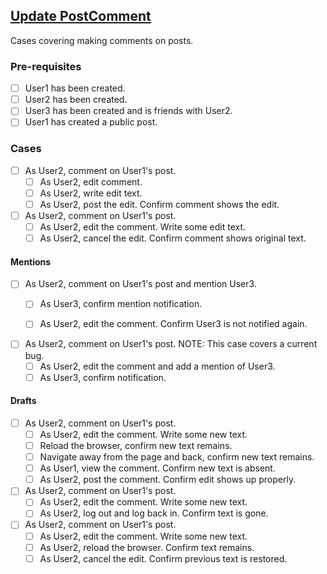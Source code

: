 ## [Update PostComment](documentation/testing/test-cases/PostComment/delete.md)

Cases covering making comments on posts.

### Pre-requisites

- [ ] User1 has been created.
- [ ] User2 has been created.
- [ ] User3 has been created and is friends with User2.
- [ ] User1 has created a public post.

### Cases

- [ ] As User2, comment on User1's post.
    - [ ] As User2, edit comment.
    - [ ] As User2, write edit text.
    - [ ] As User2, post the edit. Confirm comment shows the edit.

- [ ] As User2, comment on User1's post.
    - [ ] As User2, edit the comment.  Write some edit text.
    - [ ] As User2, cancel the edit.  Confirm comment shows original text.

#### Mentions

- [ ] As User2, comment on User1's post and mention User3.
    - [ ] As User3, confirm mention notification.
    - [ ] As User2, edit the comment.  Confirm User3 is not notified again.


- [ ] As User2, comment on User1's post. NOTE: This case covers a current bug.
    - [ ] As User2, edit the comment and add a mention of User3.
    - [ ] As User3, confirm notification.

#### Drafts

- [ ] As User2, comment on User1's post.
    - [ ] As User2, edit the comment.  Write some new text.
    - [ ] Reload the browser, confirm new text remains.
    - [ ] Navigate away from the page and back, confirm new text remains.
    - [ ] As User1, view the comment.  Confirm new text is absent.
    - [ ] As User2, post the comment.  Confirm edit shows up properly.

- [ ] As User2, comment on User1's post.
    - [ ] As User2, edit the comment.  Write some new text.
    - [ ] As User2, log out and log back in.  Confirm text is gone.

- [ ] As User2, comment on User1's post.
    - [ ] As User2, edit the comment. Write some new text.
    - [ ] As User2, reload the browser.  Confirm text remains.
    - [ ] As User2, cancel the edit.  Confirm previous text is restored.
